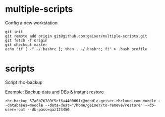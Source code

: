 # multiple-scripts

Config a new workstation

    git init
    git remote add origin git@github.com:geiser/multiple-scripts.git
    git fetch -f origin
    git checkout master
    echo "if [ -f ~/.bashrc ]; then . ~/.bashrc; fi" > .bash_profile

# scripts

Script rhc-backup 

Example: Backup data and DBs & instant restore 

    rhc-backup 57a6b76789f5cf6a4400001c@moodle-geiser.rhcloud.com moodle --databases=moodle --data-dest="/home/geiser/to-remove/restore" --db-user=root --db-pass=qaz123456


